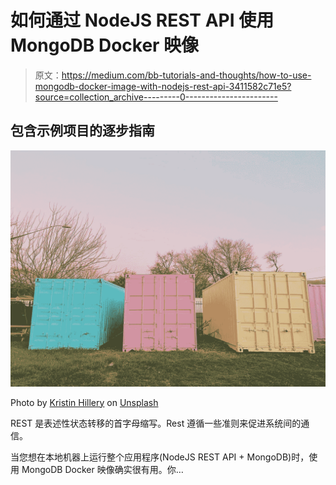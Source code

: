 # 如何通过 NodeJS REST API 使用 MongoDB Docker 映像

> 原文：<https://medium.com/bb-tutorials-and-thoughts/how-to-use-mongodb-docker-image-with-nodejs-rest-api-3411582c71e5?source=collection_archive---------0----------------------->

## 包含示例项目的逐步指南

![](img/19da1a85233294ca96db216682b96961.png)

Photo by [Kristin Hillery](https://unsplash.com/@kristinhillery?utm_source=medium&utm_medium=referral) on [Unsplash](https://unsplash.com?utm_source=medium&utm_medium=referral)

REST 是表述性状态转移的首字母缩写。Rest 遵循一些准则来促进系统间的通信。

当您想在本地机器上运行整个应用程序(NodeJS REST API + MongoDB)时，使用 MongoDB Docker 映像确实很有用。你…